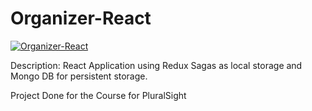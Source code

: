 # Organizer-React
[![Organizer-React](https://img.youtube.com/vi/K-cQGXrX_nI/0.jpg)](https://youtu.be/K-cQGXrX_nI)

Description: React Application using Redux Sagas as local storage and Mongo DB for persistent storage.

Project Done for the Course for PluralSight
